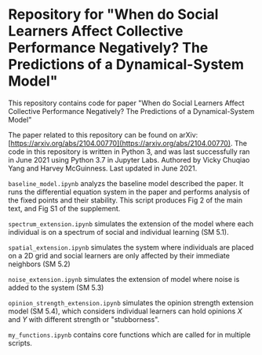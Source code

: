 # Repository for "When do Social Learners Affect Collective Performance Negatively? The Predictions of a Dynamical-System Model"
This repository contains code for paper "When do Social Learners Affect Collective Performance Negatively? The Predictions of a Dynamical-System Model"

The paper related to this repository can be found on arXiv: [https://arxiv.org/abs/2104.00770](https://arxiv.org/abs/2104.00770). The code in this repository is written in Python 3, and was last successfully ran in June 2021 using Python 3.7 in Jupyter Labs. Authored by Vicky Chuqiao Yang and Harvey McGuinness. Last updated in June 2021. 

`baseline_model.ipynb` analyzs the baseline model described the paper. It runs the differential equation system in the paper and performs analysis of the fixed points and their stability. This script produces Fig 2 of the main text, and Fig S1 of the supplement. 

`spectrum_extension.ipynb` simulates the extension of the model where each individual is on a spectrum of social and individual learning (SM 5.1). 

`spatial_extension.ipynb` simulates the system where individuals are placed on a 2D grid and social learners are only affected by their immediate neighbors (SM 5.2)

`noise_extension.ipynb` simulates the extension of model where noise is added to the system (SM 5.3)

`opinion_strength_extension.ipynb` simulates the opinion strength extension model (SM 5.4), which considers individual learners can hold opinions $X$ and $Y$ with different strength or "stubborness". 

`my_functions.ipynb` contains core functions which are called for in multiple scripts.



